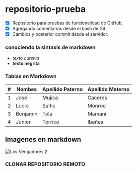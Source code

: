 ﻿# repositorio-prueba
- [X] Repositorio para pruebas de funcionalidad de GitHub.
- [X] Agregando comentarios desde el bash de Git.
- [X] Cambios y posterior commit desde el servidor.

### conociendo la sintaxis de markdown
* *texto cursiva*
* **texto negrita**

### Tablas en Markdown
| # | Nombes  | Apellido Paterno  | Apellido Materno  |
|---|---------|-------------------|-------------------|
| 1 | José    | Mujica             | Caceres          |
| 2 | Lucio    | Saltie             | Monroe          |
| 3 | Benjamin   | Tola             | Mamani          |
| 4 | Junior  | Torrico            |  Ibañes          |

## Imagenes en markdown
![Los Vengadores 2](http://cdn.screenrant.com/wp-content/uploads/The-Avengers-2-Ultron-Captain-America-Iron-Man-Official.jpg)

### CLONAR REPOSITORIO REMOTO